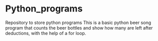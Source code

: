 # Python_programs
Repository to store python programs
This is a basic python beer song program that counts the beer bottles and show how many are left after deductions, with the help of a for loop.
